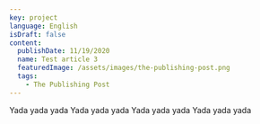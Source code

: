 ```yaml
---
key: project
language: English
isDraft: false
content:
  publishDate: 11/19/2020
  name: Test article 3
  featuredImage: /assets/images/the-publishing-post.png
  tags:
    - The Publishing Post
---
```

Yada yada yada Yada yada yada Yada yada yada Yada yada yada